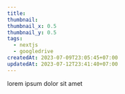 ```yaml
---
title: 
thumbnail: 
thumbnail_x: 0.5
thumbnail_y: 0.5
tags:
  - nextjs
  - googledrive
createdAt: 2023-07-09T23:05:45+07:00
updatedAt: 2023-07-12T23:41:40+07:00
---
```

lorem ipsum dolor sit amet